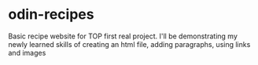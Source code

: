 # odin-recipes
Basic recipe website for TOP first real project. I'll be demonstrating my newly learned skills of creating an html file, adding paragraphs, using links and images